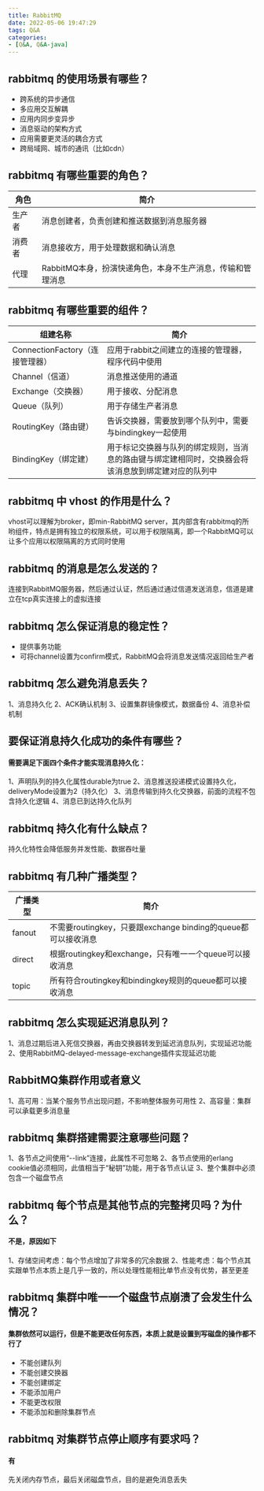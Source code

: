 ```yaml
---
title: RabbitMQ
date: 2022-05-06 19:47:29
tags: Q&A
categories:
- [Q&A, Q&A-java]
---
```


## rabbitmq 的使用场景有哪些？
* 跨系统的异步通信
* 多应用交互解耦
* 应用内同步变异步
* 消息驱动的架构方式
* 应用需要更灵活的耦合方式
* 跨局域网、城市的通讯（比如cdn）

## rabbitmq 有哪些重要的角色？
|角色|简介|
|---|---|
|生产者|消息创建者，负责创建和推送数据到消息服务器|
|消费者|消息接收方，用于处理数据和确认消息|
|代理|RabbitMQ本身，扮演快递角色，本身不生产消息，传输和管理消息|

## rabbitmq 有哪些重要的组件？
|组建名称|简介|
|---|---|
|ConnectionFactory（连接管理器）|应用于rabbit之间建立的连接的管理器，程序代码中使用|
|Channel（信道）|消息推送使用的通道|
|Exchange（交换器）|用于接收、分配消息|
|Queue（队列）|用于存储生产者消息|
|RoutingKey（路由键）|告诉交换器，需要放到哪个队列中，需要与bindingkey一起使用|
|BindingKey（绑定建）|用于标记交换器与队列的绑定规则，当消息的路由键与绑定建相同时，交换器会将该消息放到绑定建对应的队列中|

## rabbitmq 中 vhost 的作用是什么？
vhost可以理解为broker，即min-RabbitMQ server，其内部含有rabbitmq的所哟组件，特点是拥有独立的权限系统，可以用于权限隔离，即一个RabbitMQ可以让多个应用以权限隔离的方式同时使用

## rabbitmq 的消息是怎么发送的？
连接到RabbitMQ服务器，然后通过认证，然后通过通过信道发送消息，信道是建立在tcp真实连接上的虚拟连接

## rabbitmq 怎么保证消息的稳定性？
* 提供事务功能
* 可将channel设置为confirm模式，RabbitMQ会将消息发送情况返回给生产者

## rabbitmq 怎么避免消息丢失？
1、消息持久化
2、ACK确认机制
3、设置集群镜像模式，数据备份
4、消息补偿机制

## 要保证消息持久化成功的条件有哪些？
#### 需要满足下面四个条件才能实现消息持久化：
1、声明队列的持久化属性durable为true
2、消息推送投递模式设置持久化，deliveryMode设置为2（持久化）
3、消息传输到持久化交换器，前面的流程不包含持久化逻辑
4、消息已到达持久化队列

## rabbitmq 持久化有什么缺点？
持久化特性会降低服务并发性能、数据吞吐量


## rabbitmq 有几种广播类型？
|广播类型|简介|
|---|---|
|fanout|不需要routingkey，只要跟exchange binding的queue都可以接收消息|
|direct|根据routingkey和exchange，只有唯一一个queue可以接收消息|
|topic|所有符合routingkey和bindingkey规则的queue都可以接收消息|

## rabbitmq 怎么实现延迟消息队列？
1、消息过期后进入死信交换器，再由交换器转发到延迟消息队列，实现延迟功能
2、使用RabbitMQ-delayed-message-exchange插件实现延迟功能

## RabbitMQ集群作用或者意义
1、高可用：当某个服务节点出现问题，不影响整体服务可用性
2、高容量：集群可以承载更多消息量

## rabbitmq 集群搭建需要注意哪些问题？
1、各节点之间使用“--link”连接，此属性不可忽略
2、各节点使用的erlang cookie值必须相同，此值相当于“秘钥”功能，用于各节点认证
3、整个集群中必须包含一个磁盘节点

## rabbitmq 每个节点是其他节点的完整拷贝吗？为什么？
#### 不是，原因如下
1、存储空间考虑：每个节点增加了非常多的冗余数据
2、性能考虑：每个节点其实跟单节点本质上是几乎一致的，所以处理性能相比单节点没有优势，甚至更差

## rabbitmq 集群中唯一一个磁盘节点崩溃了会发生什么情况？
#### 集群依然可以运行，但是不能更改任何东西，本质上就是设置到写磁盘的操作都不行了
* 不能创建队列
* 不能创建交换器
* 不能创建绑定
* 不能添加用户
* 不能更改权限
* 不能添加和删除集群节点

## rabbitmq 对集群节点停止顺序有要求吗？
#### 有
先关闭内存节点，最后关闭磁盘节点，目的是避免消息丢失
